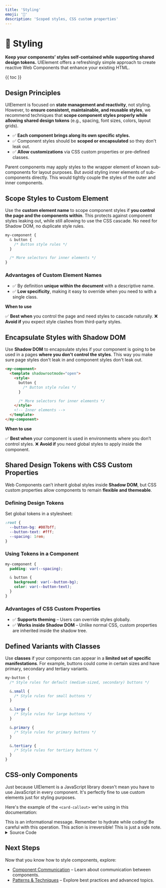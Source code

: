 ```yaml
---
title: 'Styling'
emoji: '🎨'
description: 'Scoped styles, CSS custom properties'
---
```


<section-hero>

# 🎨 Styling

<div>
  <p class="lead"><strong>Keep your components’ styles self-contained while supporting shared design tokens.</strong> UIElement offers a refreshingly simple approach to create reactive Web Components that enhance your existing HTML.</p>
  {{ toc }}
</div>
</section-hero>

<section>

## Design Principles

UIElement is focused on **state management and reactivity**, not styling. However, to **ensure consistent, maintainable, and reusable styles**, we recommend techniques that **scope component styles properly while allowing shared design tokens** (e.g., spacing, font sizes, colors, layout grids).

- ✅ **Each component brings along its own specific styles.**
- ✅ Component styles should be **scoped or encapsulated** so they don't leak out.
- ✅ **Allow customizations** via CSS custom properties or pre-defined classes.

Parent components may apply styles to the wrapper element of known sub-components for layout purposes. But avoid styling inner elements of sub-components directly. This would tightly couple the styles of the outer and inner components.

</section>

<section>

## Scope Styles to Custom Element

Use the **custom element name** to scope component styles if **you control the page and the components within**. This protects against component styles leaking out, while still allowing to use the CSS cascade. No need for Shadow DOM, no duplicate style rules.

```css
my-component {
  & button {
    /* Button style rules */
  }

  /* More selectors for inner elements */
}
```

### Advantages of Custom Element Names

- ✅ By definition **unique within the document** with a descriptive name.
- ✅ **Low specificity**, making it easy to override when you need to with a single class.

<card-callout class="tip">

**When to use**

✅ **Best when** you control the page and need styles to cascade naturally.
❌ **Avoid if** you expect style clashes from third-party styles.

</card-callout>

</section>

<section>

## Encapsulate Styles with Shadow DOM

Use **Shadow DOM** to encapsulate styles if your component is going to be used in a pages **where you don't control the styles**. This way you make sure page styles don't leak in and component styles don't leak out.

```html
<my-component>
  <template shadowrootmode="open">
    <style>
      button {
        /* Button style rules */
      }

      /* More selectors for inner elements */
    </style>
    <!-- Inner elements -->
  </template>
</my-component>
```

<card-callout class="tip">

**When to use**

✅ **Best when** your component is used in environments where you don’t control styles.
❌ **Avoid if** you need global styles to apply inside the component.

</card-callout>

</section>

<section>

## Shared Design Tokens with CSS Custom Properties

Web Components can’t inherit global styles inside **Shadow DOM**, but CSS custom properties allow components to remain **flexible and themeable**.

### Defining Design Tokens

Set global tokens in a stylesheet:

```css
:root {
  --button-bg: #007bff;
  --button-text: #fff;
  --spacing: 1rem;
}
```

### Using Tokens in a Component

```css
my-component {
  padding: var(--spacing);

  & button {
    background: var(--button-bg);
    color: var(--button-text);
  }
}
```

### Advantages of CSS Custom Properties

- ✅ **Supports theming** – Users can override styles globally.
- ✅ **Works inside Shadow DOM** – Unlike normal CSS, custom properties are inherited inside the shadow tree.

</section>

<section>

## Defined Variants with Classes

Use **classes** if your components can appear in a **limited set of specific manifestations**. For example, buttons could come in certain sizes and have primary, secondary and tertiary variants.

```css
my-button {
  /* Style rules for default (medium-sized, secondary) buttons */

  &.small {
    /* Style rules for small buttons */
  }

  &.large {
    /* Style rules for large buttons */
  }

  &.primary {
    /* Style rules for primary buttons */
  }

  &.tertiary {
    /* Style rules for tertiary buttons */
  }
}
```

</section>

<section>

## CSS-only Components

Just because UIElement is a JavaScript library doesn't mean you have to use JavaScript in every component. It's perfectly fine to use custom elements just for styling purposes.

Here's the example of the `<card-callout>` we're using in this documentation:

<module-demo>
	<div class="preview">
		<card-callout>This is an informational message.</card-callout>
		<card-callout class="tip">Remember to hydrate while coding!</card-callout>
		<card-callout class="caution">Be careful with this operation.</card-callout>
		<card-callout class="danger">This action is irreversible!</card-callout>
		<card-callout class="note">This is just a side note.</card-callout>
	</div>
	<details>
		<summary>Source Code</summary>
		<module-lazy src="./examples/card-callout.html">
			<card-callout>
				<p class="loading" role="status">Loading...</p>
				<p class="error" role="alert" aria-live="polite"></p>
			</card-callout>
		</module-lazy>
	</details>
</module-demo>

</section>

<section>

## Next Steps

Now that you know how to style components, explore:

- [Component Communication](component-communication.html) – Learn about communication between components.
- [Patterns & Techniques](patterns-techniques.html) – Explore best practices and advanced topics.

</section>

